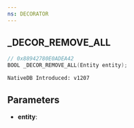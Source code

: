 ```yaml
---
ns: DECORATOR
---
```

## _DECOR_REMOVE_ALL

```c
// 0x88942780E0ADEA42
BOOL _DECOR_REMOVE_ALL(Entity entity);
```

```
NativeDB Introduced: v1207
```

## Parameters
* **entity**:
